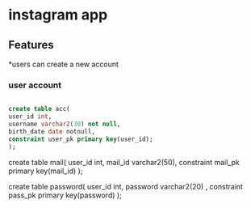 # instagram app

## Features
*users can create a new account 

### user account

``` sql

create table acc(
user_id int,
username varchar2(30) not null,
birth_date date notnull,
constraint user_pk primary key(user_id);
);
 ```
create table mail(
user_id int,
mail_id varchar2(50),
constraint mail_pk primary key(mail_id)
);

create table password(
user_id int,
password varchar2(20) ,
constraint pass_pk primary key(password)
);


